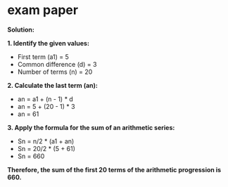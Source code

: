 # exam paper


 **Solution:**

**1. Identify the given values:**

- First term (a1) = 5
- Common difference (d) = 3
- Number of terms (n) = 20

**2. Calculate the last term (an):**

- an = a1 + (n - 1) * d
- an = 5 + (20 - 1) * 3
- an = 61

**3. Apply the formula for the sum of an arithmetic series:**

- Sn = n/2 * (a1 + an)
- Sn = 20/2 * (5 + 61)
- Sn = 660

**Therefore, the sum of the first 20 terms of the arithmetic progression is 660.**
